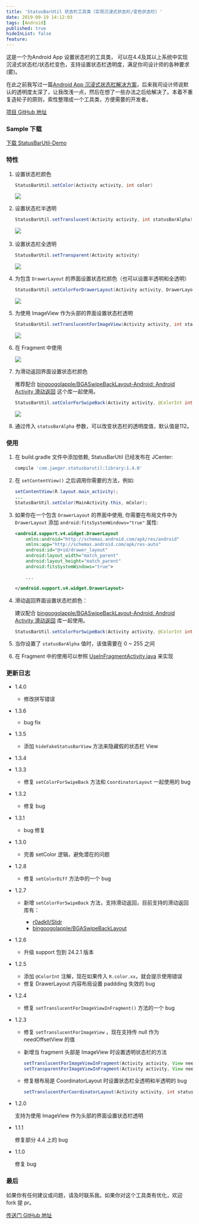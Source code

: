 ```yaml
---
title: 'StatusBarUtil 状态栏工具类（实现沉浸式状态栏/变色状态栏）'
date: 2019-09-19 14:12:03
tags: [Android]
published: true
hideInList: false
feature: 
---
```


这是一个为Android App 设置状态栏的工具类， 可以在4.4及其以上系统中实现 沉浸式状态栏/状态栏变色，支持设置状态栏透明度，满足你司设计师的各种要求(雾)。

在此之前我写过一篇[Android App 沉浸式状态栏解决方案](http://laobie.github.io/android/2016/02/15/status-bar-demo.html)，后来我司设计师说默认的透明度太深了，让我改浅一点，然后在想了一些办法之后给解决了。本着不重复造轮子的原则，索性整理成一个工具类，方便需要的开发者。
<!-- more -->


[项目 GitHub 地址](https://github.com/laobie/StatusBarUtil)

### Sample 下载
[下载 StatusBarUtil-Demo](http://fir.im/5mnp)


### 特性

1. 设置状态栏颜色

   ```java
   StatusBarUtil.setColor(Activity activity, int color)
   ```

   ![](https://raw.githubusercontent.com/laobie/StatusBarUtil/master/img/set_color.png)

2. 设置状态栏半透明

   ```java
   StatusBarUtil.setTranslucent(Activity activity, int statusBarAlpha)
   ```

   ![](https://raw.githubusercontent.com/laobie/StatusBarUtil/master/img/set_translucnet.png)
   ​
   ​

3. 设置状态栏全透明

   ```java
   StatusBarUtil.setTransparent(Activity activity)
   ```

   ![](https://raw.githubusercontent.com/laobie/StatusBarUtil/master/img/set_transparent.png)

4. 为包含 `DrawerLayout` 的界面设置状态栏颜色（也可以设置半透明和全透明）

   ```java
   StatusBarUtil.setColorForDrawerLayout(Activity activity, DrawerLayout drawerLayout, int color)
   ```

   ![](https://raw.githubusercontent.com/laobie/StatusBarUtil/master/img/set_color_for_drawer_layout.png)

5. 为使用 ImageView 作为头部的界面设置状态栏透明

   ```java
   StatusBarUtil.setTranslucentForImageView(Activity activity, int statusBarAlpha, View needOffsetView)
   ```

   ![](https://raw.githubusercontent.com/laobie/StatusBarUtil/master/img/set_for_image_view_page.png)

6. 在 Fragment 中使用

   ![](https://lc-qygvx1cc.cn-n1.lcfile.com/f79b11ecae3b6043.gif)

7. 为滑动返回界面设置状态栏颜色

   推荐配合 [bingoogolapple/BGASwipeBackLayout\-Android: Android Activity 滑动返回](https://github.com/bingoogolapple/BGASwipeBackLayout-Android) 这个库一起使用。

   ```java
   StatusBarUtil.setColorForSwipeBack(Activity activity, @ColorInt int color, int statusBarAlpha)
   ```

   ![](https://raw.githubusercontent.com/laobie/StatusBarUtil/master/img/set_color_for_swipe_back_page.png)

8. 通过传入 `statusBarAlpha` 参数，可以改变状态栏的透明度值，默认值是112。


### 使用

1. 在 build.gradle 文件中添加依赖, StatusBarUtil 已经发布在 JCenter:

   ```groovy
   compile 'com.jaeger.statusbarutil:library:1.4.0'
   ```

2. 在 `setContentView()` 之后调用你需要的方法，例如:

   ```java
   setContentView(R.layout.main_activity);
   ...
   StatusBarUtil.setColor(MainActivity.this, mColor);
   ```

3. 如果你在一个包含 `DrawerLayout` 的界面中使用, 你需要在布局文件中为 `DrawerLayout` 添加 `android:fitsSystemWindows="true"` 属性:

   ```xml
   <android.support.v4.widget.DrawerLayout
       xmlns:android="http://schemas.android.com/apk/res/android"
       xmlns:app="http://schemas.android.com/apk/res-auto"
       android:id="@+id/drawer_layout"
       android:layout_width="match_parent"
       android:layout_height="match_parent"
       android:fitsSystemWindows="true">

       ...

   </android.support.v4.widget.DrawerLayout>
   ```

4. 滑动返回界面设置状态栏颜色：

   建议配合 [bingoogolapple/BGASwipeBackLayout\-Android: Android Activity 滑动返回](https://github.com/bingoogolapple/BGASwipeBackLayout-Android) 库一起使用。

   ```java
   StatusBarUtil.setColorForSwipeBack(Activity activity, @ColorInt int color, int statusBarAlpha)
   ```

5. 当你设置了 `statusBarAlpha` 值时，该值需要在 0 ~ 255 之间

6. 在 Fragment 中的使用可以参照 [UseInFragmentActivity.java](https://github.com/laobie/StatusBarUtil/blob/master/sample/src/main/java/com/jaeger/statusbarutil/UseInFragmentActivity.java) 来实现

### 更新日志

- 1.4.0

  - 修改拼写错误

- 1.3.6

  - bug fix 

- 1.3.5
  - 添加 `hideFakeStatusBarView` 方法来隐藏假的状态栏 View


- 1.3.4
- 1.3.3
  - 修复 `setColorForSwipeBack` 方法和 `CoordinatorLayout` 一起使用的 bug


- 1.3.2 
  - 修复 bug

+  1.3.1

   - bug 修复

+  1.3.0

   - 完善 setColor 逻辑，避免潜在的问题

+  1.2.8

   - 修复 `setColorDiff` 方法中的一个 bug

+  1.2.7

   - 新增 `setColorForSwipeBack` 方法，支持滑动返回，目前支持的滑动返回库有：

     - [r0adkll/Slidr](https://github.com/r0adkll/Slidr)   
     - [bingoogolapple/BGASwipeBackLayout](https://github.com/bingoogolapple/BGASwipeBackLayout-Android)

+  1.2.6

   - 升级 support 包到 24.2.1 版本

+  1.2.5

   - 添加 `@ColorInt` 注解，现在如果传入 `R.color.xx`，就会提示使用错误
   - 修复 DrawerLayout 内容布局设置 paddding 失效的 bug

+  1.2.4

   - 修复 `setTranslucentForImageViewInFragment()` 方法的一个 bug

+  1.2.3

   - 修复 `setTranslucentForImageView` ，现在支持传 null 作为 needOffsetView 的值

   - 新增当 fragment 头部是 ImageView 时设置透明状态栏的方法

     ``` java
     setTranslucentForImageViewInFragment(Activity activity, View needOffsetView)
     setTransparentForImageViewInFragment(Activity activity, View needOffsetView)
     ```

   - 修复根布局是 CoordinatorLayout 时设置状态栏全透明和半透明的 bug

     ``` java
     setTranslucentForCoordinatorLayout(Activity activity, int statusBarAlpha)
     ```


- 1.2.0

    支持为使用 ImageView 作为头部的界面设置状态栏透明

- 1.1.1

    修复部分 4.4 上的 bug

- 1.1.0

    修复 bug

### 最后
如果你有任何建议或问题，请及时联系我。如果你对这个工具类有优化，欢迎 fork 提 pr。

[传送门 GitHub 地址](https://github.com/laobie/StatusBarUtil)

